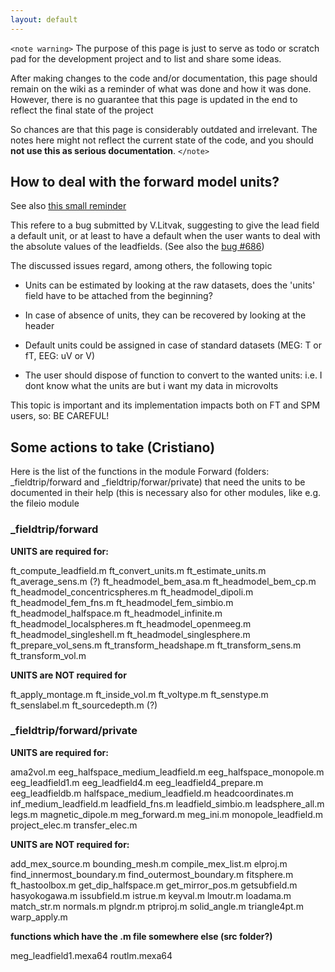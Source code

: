 ```yaml
---
layout: default
---
```


`<note warning>`
The purpose of this page is just to serve as todo or scratch pad for the development project and to list and share some ideas. 

After making changes to the code and/or documentation, this page should remain on the wiki as a reminder of what was done and how it was done. However, there is no guarantee that this page is updated in the end to reflect the final state of the project

So chances are that this page is considerably outdated and irrelevant. The notes here might not reflect the current state of the code, and you should **not use this as serious documentation**.
`</note>`

## How to deal with the forward model units?

See also [this small reminder](/development/units)

This refere to a bug submitted by V.Litvak, suggesting to give the lead field a default unit, or at least to have a default when the user wants to deal with the absolute values of the leadfields. (See also the [bug #686](http://bugzilla.fieldtriptoolbox.org/show_bug.cgi?id=686))

The discussed issues regard, among others, the following topic

*  Units can be estimated by looking at the raw datasets, does the 'units' field have to be attached from the beginning?

*  In case of absence of units, they can be recovered by looking at the header

*  Default units could be assigned in case of standard datasets (MEG: T or fT, EEG: uV or V)

*  The user should dispose of function to convert to the wanted units: i.e. I dont know what the units are but i want my data in microvolts

This topic is important and its implementation impacts both on FT and SPM users, so: BE CAREFUL!

## Some actions to take (Cristiano)

Here is the list of the functions in the module Forward (folders: _fieldtrip/forward and _fieldtrip/forwar/private) that need the units to be documented in their help (this is necessary also for other modules, like e.g. the fileio module

### _fieldtrip/forward 

__UNITS are required for:__

ft_compute_leadfield.m
ft_convert_units.m
ft_estimate_units.m
ft_average_sens.m (?)
ft_headmodel_bem_asa.m
ft_headmodel_bem_cp.m
ft_headmodel_concentricspheres.m
ft_headmodel_dipoli.m
ft_headmodel_fem_fns.m
ft_headmodel_fem_simbio.m
ft_headmodel_halfspace.m
ft_headmodel_infinite.m
ft_headmodel_localspheres.m
ft_headmodel_openmeeg.m
ft_headmodel_singleshell.m
ft_headmodel_singlesphere.m
ft_prepare_vol_sens.m
ft_transform_headshape.m
ft_transform_sens.m
ft_transform_vol.m

__UNITS are NOT required for__

ft_apply_montage.m 
ft_inside_vol.m 
ft_voltype.m 
ft_senstype.m 
ft_senslabel.m
ft_sourcedepth.m (?)

### _fieldtrip/forward/private 

__UNITS are required for:__

ama2vol.m
eeg_halfspace_medium_leadfield.m
eeg_halfspace_monopole.m
eeg_leadfield1.m
eeg_leadfield4.m
eeg_leadfield4_prepare.m
eeg_leadfieldb.m
halfspace_medium_leadfield.m
headcoordinates.m
inf_medium_leadfield.m
leadfield_fns.m
leadfield_simbio.m
leadsphere_all.m
legs.m
magnetic_dipole.m
meg_forward.m
meg_ini.m
monopole_leadfield.m
project_elec.m
transfer_elec.m

__UNITS are NOT required for:__

add_mex_source.m
bounding_mesh.m
compile_mex_list.m
elproj.m
find_innermost_boundary.m
find_outermost_boundary.m
fitsphere.m
ft_hastoolbox.m
get_dip_halfspace.m
get_mirror_pos.m
getsubfield.m
hasyokogawa.m
issubfield.m
istrue.m
keyval.m
lmoutr.m
loadama.m
match_str.m
normals.m
plgndr.m
ptriproj.m
solid_angle.m
triangle4pt.m
warp_apply.m

**functions which have the .m file somewhere else (src folder?)**

meg_leadfield1.mexa64
routlm.mexa64


